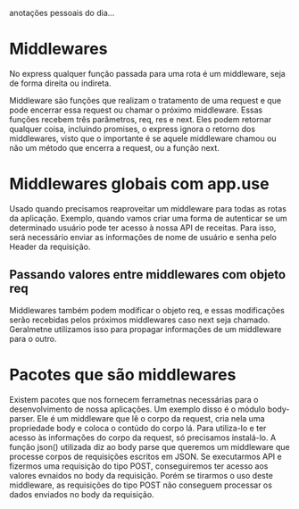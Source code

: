 anotações pessoais do dia...

# Middlewares

No express qualquer função passada para uma rota é um middleware, seja de forma direita ou indireta.

Middleware são funções que realizam o tratamento de uma request e que pode encerrar essa request ou chamar o próximo middleware.
Essas funções recebem três parâmetros, req, res e next. Eles podem retornar qualquer coisa, incluindo promises, o express ignora o retorno dos middlewares, visto que o importante é se aquele middleware chamou ou não um método que encerra a request, ou a função next.

# Middlewares globais com app.use

Usado quando precisamos reaproveitar um middleware para todas as rotas da aplicação.
Exemplo, quando vamos criar uma forma de autenticar se um determinado usuário pode ter acesso à nossa API de receitas. Para isso, será necessário enviar as informações de nome de usuário e senha pelo Header da requisição.

## Passando valores entre middlewares com objeto req

Middlewares também podem modificar o objeto req, e essas modificações serão recebidas pelos próximos middlewares caso next seja chamado. Geralmetne utilizamos isso para propagar informações de um middleware para o outro.

# Pacotes que são middlewares

Existem pacotes que nos fornecem ferrametnas necessárias para o desenvolvimento de nossa aplicações. Um exemplo disso é o módulo body-parser. Ele é um middleware que lê o corpo da request, cria nela uma propriedade body e coloca o contúdo do corpo lá. Para utiliza-lo e ter acesso às informações do corpo da request, só precisamos instalá-lo.
A função json() utilizada diz ao body parse que queremos um middleware que processe corpos de requisições escritos em JSON. Se executarmos API e fizermos uma requisição do tipo POST, conseguiremos ter acesso aos valores evnaidos no body da requisição. Porém se tirarmos o uso deste middleware, as requisições do tipo POST não conseguem processar os dados enviados no body da requisição.

